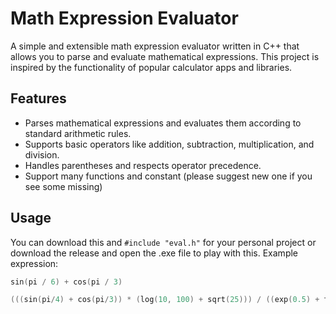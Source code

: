 # Math Expression Evaluator


A simple and extensible math expression evaluator written in C++ that allows you to parse and evaluate mathematical expressions. This project is inspired by the functionality of popular calculator apps and libraries.

## Features

- Parses mathematical expressions and evaluates them according to standard arithmetic rules.
- Supports basic operators like addition, subtraction, multiplication, and division.
- Handles parentheses and respects operator precedence.
- Support many functions and constant (please suggest new one if you see some missing)

## Usage
You can download this and `#include "eval.h"` for your personal project or download the release and open the .exe file to play with this.
Example expression:
```c++
sin(pi / 6) + cos(pi / 3)
```
```c++
(((sin(pi/4) + cos(pi/3)) * (log(10, 100) + sqrt(25))) / ((exp(0.5) + tan(pi/6)) * ((log(3, 27) - sinh(0.3)) + (cosh(0.7) * atan(1)))))
```
